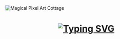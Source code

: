 <img alt="Magical Pixel Art Cottage" aria-hidden="true" class="_28lPU _1_vBa" src="https://images-wixmp-ed30a86b8c4ca887773594c2.wixmp.com/f/e918a90b-daa4-4f5d-8e95-fb8771592c4d/dhqo39d-cec91a27-507f-4942-912d-08165d3c360a.png/v1/fill/w_1280,h_718,q_80,strp/magical_pixel_art_cottage_by_subtlerealityshift_dhqo39d-fullview.jpg?token=eyJ0eXAiOiJKV1QiLCJhbGciOiJIUzI1NiJ9.eyJzdWIiOiJ1cm46YXBwOjdlMGQxODg5ODIyNjQzNzNhNWYwZDQxNWVhMGQyNmUwIiwiaXNzIjoidXJuOmFwcDo3ZTBkMTg4OTgyMjY0MzczYTVmMGQ0MTVlYTBkMjZlMCIsIm9iaiI6W1t7ImhlaWdodCI6Ijw9NzE4IiwicGF0aCI6IlwvZlwvZTkxOGE5MGItZGFhNC00ZjVkLThlOTUtZmI4NzcxNTkyYzRkXC9kaHFvMzlkLWNlYzkxYTI3LTUwN2YtNDk0Mi05MTJkLTA4MTY1ZDNjMzYwYS5wbmciLCJ3aWR0aCI6Ijw9MTI4MCJ9XV0sImF1ZCI6WyJ1cm46c2VydmljZTppbWFnZS5vcGVyYXRpb25zIl19.ZqSb7Y1lSa7P_3z7i8FU996oIXUelizfTmE5_OhdbfE" srcset="https://images-wixmp-ed30a86b8c4ca887773594c2.wixmp.com/f/e918a90b-daa4-4f5d-8e95-fb8771592c4d/dhqo39d-cec91a27-507f-4942-912d-08165d3c360a.png/v1/fit/w_375,h_210,q_70,strp/magical_pixel_art_cottage_by_subtlerealityshift_dhqo39d-375w.jpg?token=eyJ0eXAiOiJKV1QiLCJhbGciOiJIUzI1NiJ9.eyJzdWIiOiJ1cm46YXBwOjdlMGQxODg5ODIyNjQzNzNhNWYwZDQxNWVhMGQyNmUwIiwiaXNzIjoidXJuOmFwcDo3ZTBkMTg4OTgyMjY0MzczYTVmMGQ0MTVlYTBkMjZlMCIsIm9iaiI6W1t7ImhlaWdodCI6Ijw9NzE4IiwicGF0aCI6IlwvZlwvZTkxOGE5MGItZGFhNC00ZjVkLThlOTUtZmI4NzcxNTkyYzRkXC9kaHFvMzlkLWNlYzkxYTI3LTUwN2YtNDk0Mi05MTJkLTA4MTY1ZDNjMzYwYS5wbmciLCJ3aWR0aCI6Ijw9MTI4MCJ9XV0sImF1ZCI6WyJ1cm46c2VydmljZTppbWFnZS5vcGVyYXRpb25zIl19.ZqSb7Y1lSa7P_3z7i8FU996oIXUelizfTmE5_OhdbfE 375w, https://images-wixmp-ed30a86b8c4ca887773594c2.wixmp.com/f/e918a90b-daa4-4f5d-8e95-fb8771592c4d/dhqo39d-cec91a27-507f-4942-912d-08165d3c360a.png/v1/fit/w_414,h_232,q_70,strp/magical_pixel_art_cottage_by_subtlerealityshift_dhqo39d-414w.jpg?token=eyJ0eXAiOiJKV1QiLCJhbGciOiJIUzI1NiJ9.eyJzdWIiOiJ1cm46YXBwOjdlMGQxODg5ODIyNjQzNzNhNWYwZDQxNWVhMGQyNmUwIiwiaXNzIjoidXJuOmFwcDo3ZTBkMTg4OTgyMjY0MzczYTVmMGQ0MTVlYTBkMjZlMCIsIm9iaiI6W1t7ImhlaWdodCI6Ijw9NzE4IiwicGF0aCI6IlwvZlwvZTkxOGE5MGItZGFhNC00ZjVkLThlOTUtZmI4NzcxNTkyYzRkXC9kaHFvMzlkLWNlYzkxYTI3LTUwN2YtNDk0Mi05MTJkLTA4MTY1ZDNjMzYwYS5wbmciLCJ3aWR0aCI6Ijw9MTI4MCJ9XV0sImF1ZCI6WyJ1cm46c2VydmljZTppbWFnZS5vcGVyYXRpb25zIl19.ZqSb7Y1lSa7P_3z7i8FU996oIXUelizfTmE5_OhdbfE 414w, https://images-wixmp-ed30a86b8c4ca887773594c2.wixmp.com/f/e918a90b-daa4-4f5d-8e95-fb8771592c4d/dhqo39d-cec91a27-507f-4942-912d-08165d3c360a.png/v1/fit/w_750,h_420,q_70,strp/magical_pixel_art_cottage_by_subtlerealityshift_dhqo39d-375w-2x.jpg?token=eyJ0eXAiOiJKV1QiLCJhbGciOiJIUzI1NiJ9.eyJzdWIiOiJ1cm46YXBwOjdlMGQxODg5ODIyNjQzNzNhNWYwZDQxNWVhMGQyNmUwIiwiaXNzIjoidXJuOmFwcDo3ZTBkMTg4OTgyMjY0MzczYTVmMGQ0MTVlYTBkMjZlMCIsIm9iaiI6W1t7ImhlaWdodCI6Ijw9NzE4IiwicGF0aCI6IlwvZlwvZTkxOGE5MGItZGFhNC00ZjVkLThlOTUtZmI4NzcxNTkyYzRkXC9kaHFvMzlkLWNlYzkxYTI3LTUwN2YtNDk0Mi05MTJkLTA4MTY1ZDNjMzYwYS5wbmciLCJ3aWR0aCI6Ijw9MTI4MCJ9XV0sImF1ZCI6WyJ1cm46c2VydmljZTppbWFnZS5vcGVyYXRpb25zIl19.ZqSb7Y1lSa7P_3z7i8FU996oIXUelizfTmE5_OhdbfE 750w, https://images-wixmp-ed30a86b8c4ca887773594c2.wixmp.com/f/e918a90b-daa4-4f5d-8e95-fb8771592c4d/dhqo39d-cec91a27-507f-4942-912d-08165d3c360a.png/v1/fit/w_828,h_464,q_70,strp/magical_pixel_art_cottage_by_subtlerealityshift_dhqo39d-414w-2x.jpg?token=eyJ0eXAiOiJKV1QiLCJhbGciOiJIUzI1NiJ9.eyJzdWIiOiJ1cm46YXBwOjdlMGQxODg5ODIyNjQzNzNhNWYwZDQxNWVhMGQyNmUwIiwiaXNzIjoidXJuOmFwcDo3ZTBkMTg4OTgyMjY0MzczYTVmMGQ0MTVlYTBkMjZlMCIsIm9iaiI6W1t7ImhlaWdodCI6Ijw9NzE4IiwicGF0aCI6IlwvZlwvZTkxOGE5MGItZGFhNC00ZjVkLThlOTUtZmI4NzcxNTkyYzRkXC9kaHFvMzlkLWNlYzkxYTI3LTUwN2YtNDk0Mi05MTJkLTA4MTY1ZDNjMzYwYS5wbmciLCJ3aWR0aCI6Ijw9MTI4MCJ9XV0sImF1ZCI6WyJ1cm46c2VydmljZTppbWFnZS5vcGVyYXRpb25zIl19.ZqSb7Y1lSa7P_3z7i8FU996oIXUelizfTmE5_OhdbfE 828w, https://images-wixmp-ed30a86b8c4ca887773594c2.wixmp.com/f/e918a90b-daa4-4f5d-8e95-fb8771592c4d/dhqo39d-cec91a27-507f-4942-912d-08165d3c360a.png/v1/fill/w_1194,h_669,q_70,strp/magical_pixel_art_cottage_by_subtlerealityshift_dhqo39d-pre.jpg?token=eyJ0eXAiOiJKV1QiLCJhbGciOiJIUzI1NiJ9.eyJzdWIiOiJ1cm46YXBwOjdlMGQxODg5ODIyNjQzNzNhNWYwZDQxNWVhMGQyNmUwIiwiaXNzIjoidXJuOmFwcDo3ZTBkMTg4OTgyMjY0MzczYTVmMGQ0MTVlYTBkMjZlMCIsIm9iaiI6W1t7ImhlaWdodCI6Ijw9NzE4IiwicGF0aCI6IlwvZlwvZTkxOGE5MGItZGFhNC00ZjVkLThlOTUtZmI4NzcxNTkyYzRkXC9kaHFvMzlkLWNlYzkxYTI3LTUwN2YtNDk0Mi05MTJkLTA4MTY1ZDNjMzYwYS5wbmciLCJ3aWR0aCI6Ijw9MTI4MCJ9XV0sImF1ZCI6WyJ1cm46c2VydmljZTppbWFnZS5vcGVyYXRpb25zIl19.ZqSb7Y1lSa7P_3z7i8FU996oIXUelizfTmE5_OhdbfE 2560w" sizes="(min-width: 1152px) 70vw, 100vw" property="contentUrl" fetchpriority="high">

<h1 align="center">
    <a href="https://git.io/typing-svg"><img src="https://readme-typing-svg.demolab.com?font=Share+Tech+Mono&size=23&letterSpacing=-1px&duration=3000&pause=2000&color=F7A231&width=435&lines=Hello!+I'm+Sushant+Singh+Sajwan;A+Game+Designer+and+Software+Developer" alt="Typing SVG" /></a>


